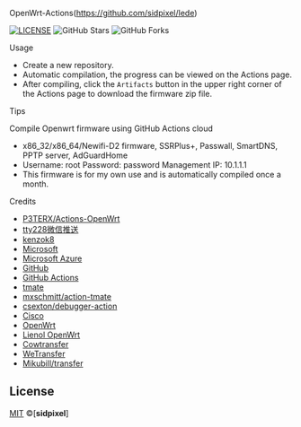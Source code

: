OpenWrt-Actions(https://github.com/sidpixel/lede)

[![LICENSE](https://img.shields.io/github/license/mashape/apistatus.svg?style=flat-square&label=LICENSE)](https://github.com/sidpixel/lede/blob/master/LICENSE)
![GitHub Stars](https://img.shields.io/github/stars/sidpixel/lede.svg?style=flat-square&label=Stars&logo=github)
![GitHub Forks](https://img.shields.io/github/forks/sidpixel/lede.svg?style=flat-square&label=Forks&logo=github)

Usage 

- Create a new repository.
- Automatic compilation, the progress can be viewed on the Actions page.
- After compiling, click the `Artifacts` button in the upper right corner of the Actions page to download the firmware zip file.


Tips

Compile Openwrt firmware using GitHub Actions cloud

- x86_32/x86_64/Newifi-D2 firmware, SSRPlus+, Passwall, SmartDNS, PPTP server, AdGuardHome
- Username: root Password: password Management IP: 10.1.1.1
- This firmware is for my own use and is automatically compiled once a month.


Credits
- [P3TERX/Actions-OpenWrt](https://github.com/P3TERX/Actions-OpenWrt)
- [tty228微信推送](https://github.com/tty228/luci-app-serverchan)
- [kenzok8](https://github.com/kenzok8)
- [Microsoft](https://www.microsoft.com)
- [Microsoft Azure](https://azure.microsoft.com)
- [GitHub](https://github.com)
- [GitHub Actions](https://github.com/features/actions)
- [tmate](https://github.com/tmate-io/tmate)
- [mxschmitt/action-tmate](https://github.com/mxschmitt/action-tmate)
- [csexton/debugger-action](https://github.com/csexton/debugger-action)
- [Cisco](https://www.cisco.com/)
- [OpenWrt](https://github.com/openwrt/openwrt)
- [Lienol OpenWrt](https://github.com/Lienol/openwrt)
- [Cowtransfer](https://cowtransfer.com)
- [WeTransfer](https://wetransfer.com/)
- [Mikubill/transfer](https://github.com/Mikubill/transfer)

##  License

[MIT](https://github.com/sidpixel/lede/blob/main/LICENSE) ©[**sidpixel**]
